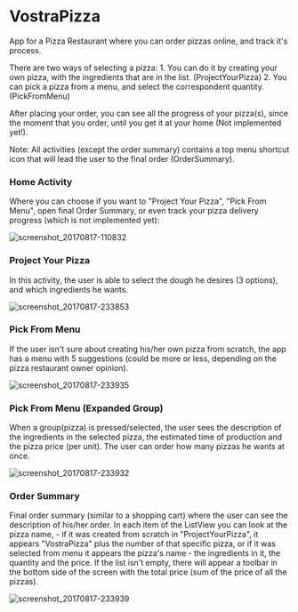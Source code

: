# VostraPizza
App for a Pizza Restaurant where you can order pizzas online, and track it's process.

There are two ways of selecting a pizza:
      1. You can do it by creating your own pizza, with the ingredients that are in the list. (ProjectYourPizza)
      2. You can pick a pizza from a menu, and select the correspondent quantity. (PickFromMenu)

After placing your order, you can see all the progress of your pizza(s), since the moment that you order, 
until you get it at your home (Not implemented yet!).

Note: All activities (except the order summary) contains a top menu shortcut icon that will lead the user to the final order (OrderSummary).




### Home Activity

Where you can choose if you want to "Project Your Pizza", "Pick From Menu", open final Order Summary, or even track
your pizza delivery progress (which is not implemented yet):

![screenshot_20170817-110832](https://user-images.githubusercontent.com/22459366/29437860-318beedc-83ab-11e7-954b-4a942ca43be9.png)



### Project Your Pizza

In this activity, the user is able to select the dough he desires (3 options), and which ingredients he wants.

![screenshot_20170817-233853](https://user-images.githubusercontent.com/22459366/29438012-f7abca7e-83ab-11e7-8022-2ee9eff3cd58.png)



### Pick From Menu 

If the user isn't sure about creating his/her own pizza from scratch, the app has a menu with 5 suggestions (could be more
or less, depending on the pizza restaurant owner opinion).

![screenshot_20170817-233935](https://user-images.githubusercontent.com/22459366/29438038-18838d86-83ac-11e7-8697-2bf9c88b72cf.png)



### Pick From Menu (Expanded Group)

When a group(pizza) is pressed/selected, the user sees the description of the ingredients in the selected pizza, the 
estimated time of production and the pizza price (per unit).
The user can order how many pizzas he wants at once. 

![screenshot_20170817-233932](https://user-images.githubusercontent.com/22459366/29438056-2ee86c04-83ac-11e7-89ff-97f184ec63ba.png)



### Order Summary

Final order summary (similar to a shopping cart) where the user can see the description of his/her order.
In each item of the ListView you can look at the pizza name, - if it was created from scratch in "ProjectYourPizza",
it appears "VostraPizza" plus the number of that specific pizza, or if it was selected from menu it appears the pizza's
name - the ingredients in it, the quantity and the price.
If the list isn't empty, there will appear a toolbar in the bottom side of the screen with the total price (sum of the price
of all the pizzas).

![screenshot_20170817-233939](https://user-images.githubusercontent.com/22459366/29438057-33d9bc40-83ac-11e7-8191-25a291d0b4fa.png)


